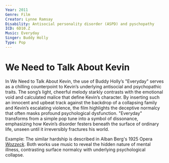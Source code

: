 ```yaml
---
Year: 2011
Genre: Film
Creator: Lynne Ramsay
Disability: Antisocial personality disorder (ASPD) and pyschopathy
ICD: 6D10.Z
Music: Everyday
Singer: Buddy Holly
Type: Pop
---
```


# We Need to Talk About Kevin

In We Need to Talk About Kevin, the use of Buddy Holly’s "Everyday" serves as a chilling counterpoint to Kevin’s underlying antisocial and psychopathic traits. The song’s light, cheerful melody starkly contrasts with the emotional void and calculated malice that define Kevin’s character. By inserting such an innocent and upbeat track against the backdrop of a collapsing family and Kevin’s escalating violence, the film highlights the deceptive normalcy that often masks profound psychological dysfunction. "Everyday" transforms from a simple pop tune into a symbol of dissonance, emphasizing how Kevin’s disorder festers beneath the surface of ordinary life, unseen until it irreversibly fractures his world.

Example: The similar hardship is described in Alban Berg's 1925 Opera [*Wozzeck*](jang_geunyeong.md). Both works use music to reveal the hidden nature of mental illness, contrasting surface normalcy with underlying psychological collapse.
 
